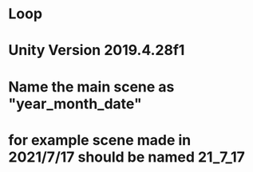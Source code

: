 # Loop

# Unity Version 2019.4.28f1

# Name the main scene as "year_month_date"
# for example scene made in  2021/7/17 should be named 21_7_17
